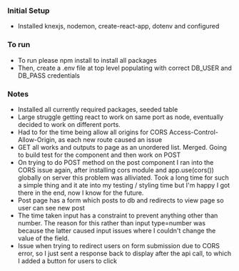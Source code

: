 ### Initial Setup
* Installed knexjs, nodemon, create-react-app, dotenv and configured

### To run
* To run please npm install to install all packages
* Then, create a .env file at top level populating with correct DB_USER and DB_PASS credentials

### Notes
* Installed all currently required packages, seeded table
* Large struggle getting react to work on same port as node, eventually decided to work on different ports.
* Had to for the time being allow all origins for CORS Access-Control-Allow-Origin, as each new route caused an issue
* GET all works and outputs to page as an unordered list. Merged. Going to build test for the component and then work on POST
* On trying to do POST method on the post component I ran into the CORS issue again, after installing cors module and app.use(cors()) globally on server this problem was alliviated. Took a long time for such a simple thing and it ate into my testing / styling time but I'm happy I got there in the end, now I know for the future.
* Post page has a form which posts to db and redirects to view page so user can see new post
* The time taken input has a constraint to prevent anything other than number. The reason for this rather than input type=number was because the latter caused input issues where I couldn't change the value of the field.
* Issue when trying to redirect users on form submission due to CORS error, so I just sent a response back to display after the api call, to which I added a button for users to click
